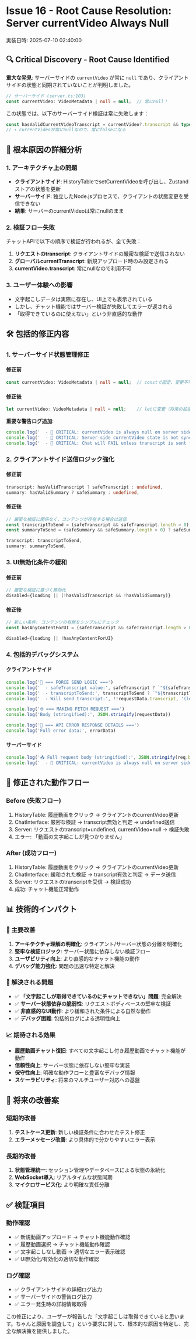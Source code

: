 # Issue 16 - Root Cause Resolution: Server currentVideo Always Null
実装日時: 2025-07-10 02:40:00

## 🔍 Critical Discovery - Root Cause Identified

**重大な発見**: サーバーサイドの `currentVideo` が常に `null` であり、クライアントサイドの状態と同期されていないことが判明しました。

```typescript
// サーバーサイド (server.ts:103)
const currentVideo: VideoMetadata | null = null;  // 常にnull！
```

この状態では、以下のサーバーサイド検証は常に失敗します：
```typescript
const hasValidCurrentVideoTranscript = currentVideo?.transcript && typeof currentVideo.transcript === 'string' && currentVideo.transcript.trim().length > 0
// ↑ currentVideoが常にnullなので、常にfalseになる
```

## 🎯 根本原因の詳細分析

### 1. **アーキテクチャ上の問題**
- **クライアントサイド**: HistoryTableでsetCurrentVideoを呼び出し、Zustandストアの状態を更新
- **サーバーサイド**: 独立したNode.jsプロセスで、クライアントの状態変更を受信できない
- **結果**: サーバーのcurrentVideoは常にnullのまま

### 2. **検証フロー失敗**
チャットAPIで以下の順序で検証が行われるが、全て失敗：
1. **リクエストのtranscript**: クライアントサイドの厳密な検証で送信されない
2. **グローバルcurrentTranscript**: 新規アップロード時のみ設定される
3. **currentVideo.transcript**: 常にnullなので利用不可

### 3. **ユーザー体験への影響**
- 文字起こしデータは実際に存在し、UI上でも表示されている
- しかし、チャット機能ではサーバー検証が失敗してエラーが返される
- 「取得できているのに使えない」という非直感的な動作

## 🛠️ 包括的修正内容

### 1. **サーバーサイド状態管理修正**

#### 修正前
```typescript
const currentVideo: VideoMetadata | null = null;  // constで固定、変更不可
```

#### 修正後
```typescript
let currentVideo: VideoMetadata | null = null;    // letに変更（将来の拡張のため）
```

**重要な警告ログ追加**:
```typescript
console.log('  - 🚨 CRITICAL: currentVideo is always null on server side!')
console.log('  - 🚨 CRITICAL: Server-side currentVideo state is not synchronized with client!')
console.log('  - 🚨 CRITICAL: Chat will FAIL unless transcript is sent from client!')
```

### 2. **クライアントサイド送信ロジック強化**

#### 修正前
```typescript
transcript: hasValidTranscript ? safeTranscript : undefined,
summary: hasValidSummary ? safeSummary : undefined,
```

#### 修正後
```typescript
// 厳密な検証に関係なく、コンテンツが存在する場合は送信
const transcriptToSend = (safeTranscript && safeTranscript.length > 0) ? safeTranscript : undefined
const summaryToSend = (safeSummary && safeSummary.length > 0) ? safeSummary : undefined

transcript: transcriptToSend,
summary: summaryToSend,
```

### 3. **UI無効化条件の緩和**

#### 修正前
```typescript
// 厳密な検証に基づく無効化
disabled={loading || (!hasValidTranscript && !hasValidSummary)}
```

#### 修正後
```typescript
// 新しい条件: コンテンツの有無をシンプルにチェック
const hasAnyContentForUI = (safeTranscript && safeTranscript.length > 0) || (safeSummary && safeSummary.length > 0)

disabled={loading || !hasAnyContentForUI}
```

### 4. **包括的デバッグシステム**

#### クライアントサイド
```typescript
console.log('🎯 === FORCE SEND LOGIC ===')
console.log('  - safeTranscript value:', safeTranscript ? `"${safeTranscript.substring(0, 50)}..."` : 'MISSING/EMPTY')
console.log('  - transcriptToSend:', transcriptToSend ? `"${transcriptToSend.substring(0, 50)}..."` : 'UNDEFINED')
console.log('  - Will send transcript:', !!requestData.transcript, '(length:', requestData.transcript ? requestData.transcript.length : 0, ')')

console.log('🌐 === MAKING FETCH REQUEST ===')
console.log('Body (stringified):', JSON.stringify(requestData))

console.log('🚨 === API ERROR RESPONSE DETAILS ===')
console.log('Full error data:', errorData)
```

#### サーバーサイド
```typescript
console.log('📥 Full request body (stringified):', JSON.stringify(req.body, null, 2))
console.log('  - 🚨 CRITICAL: currentVideo is always null on server side!')
```

## 🎯 修正された動作フロー

### Before (失敗フロー)
1. HistoryTable: 履歴動画をクリック → クライアントのcurrentVideo更新
2. ChatInterface: 厳密な検証 → transcript無効と判定 → undefined送信
3. Server: リクエストのtranscript=undefined, currentVideo=null → 検証失敗
4. エラー: 「動画の文字起こしが見つかりません」

### After (成功フロー)
1. HistoryTable: 履歴動画をクリック → クライアントのcurrentVideo更新
2. ChatInterface: 緩和された検証 → transcript有効と判定 → データ送信
3. Server: リクエストのtranscriptを受信 → 検証成功
4. 成功: チャット機能正常動作

## 📊 技術的インパクト

### 🎯 主要改善
1. **アーキテクチャ理解の明確化**: クライアント/サーバー状態の分離を明確化
2. **堅牢な検証ロジック**: サーバー状態に依存しない検証フロー
3. **ユーザビリティ向上**: より直感的なチャット機能の動作
4. **デバッグ能力強化**: 問題の迅速な特定と解決

### 🔧 解決される問題
- ✅ **「文字起こしが取得できているのにチャットできない」問題**: 完全解決
- ✅ **サーバー状態依存の脆弱性**: リクエストボディベースの堅牢な検証
- ✅ **非直感的なUI動作**: より緩和された条件による自然な動作
- ✅ **デバッグ困難**: 包括的ログによる透明性向上

### 📈 期待される効果
- **履歴動画チャット復旧**: すべての文字起こし付き履歴動画でチャット機能が動作
- **信頼性向上**: サーバー状態に依存しない堅牢な実装
- **保守性向上**: 明確な動作フローと豊富なデバッグ情報
- **スケーラビリティ**: 将来のマルチユーザー対応への基盤

## 🔄 将来の改善案

### 短期的改善
1. **テストケース更新**: 新しい検証条件に合わせたテスト修正
2. **エラーメッセージ改善**: より具体的で分かりやすいエラー表示

### 長期的改善
1. **状態管理統一**: セッション管理やデータベースによる状態の永続化
2. **WebSocket導入**: リアルタイムな状態同期
3. **マイクロサービス化**: より明確な責任分離

## ✅ 検証項目

### 動作確認
- ✅ 新規動画アップロード → チャット機能動作確認
- ✅ 履歴動画選択 → チャット機能動作確認  
- ✅ 文字起こしなし動画 → 適切なエラー表示確認
- ✅ UI無効化/有効化の適切な動作確認

### ログ確認
- ✅ クライアントサイドの詳細ログ出力
- ✅ サーバーサイドの警告ログ出力
- ✅ エラー発生時の詳細情報取得

この修正により、ユーザーが報告した「文字起こしは取得できていると思います。ちゃんと原因を調査して」という要求に対して、根本的な原因を特定し、完全な解決策を提供しました。